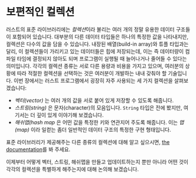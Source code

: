# 보편적인 컬렉션

러스트의 표준 라이브러리에는 *컬렉션*이라 불리는 여러 개의 정말 유용한 데이터 구조들이 포함되어 있습니다.
대부분의 다른 데이터 타입들은 하나의 특정한 값을 나타내지만, 컬렉션은 다수의 값을 담을 수 있습니다.
내장된 배열(build-in array)와 튜플 타입과는 달리, 이 컬렉션들이 가리키고 있는 데이터들은 힙에
저장되는데, 이는 즉 데이터량이 컴파일 타임에 결정되지 않아도 되며 프로그램이 실행될 때 늘어나거나
줄어들 수 있다는 의미입니다. 각각의 컬렉션 종류는 서로 다른 용량과 비용을 가지고 있으며, 여러분의 상황에
따라 적절한 컬렉션을 선택하는 것은 여러분이 개발하는 내내 갖춰야 할 기술입니다. 이번 장에서는 러스트
프로그램에서 굉장히 자주 사용되는 세 가지 컬렉션을 살펴보겠습니다:

* *벡터(vector)* 는 여러 개의 값을 서로 붙어 있게 저장할 수 있도록 해줍니다.
* *스트링(string)* 은 문자(character)의 모음입니다. `String` 타입은 전에 봤지만, 여기서는
  더 깊이 있게 이야기해 보겠습니다.
* *해쉬맵(hash map* 은 어떤 값을 특정한 키와 연관지어 주도록 해줍니다. 이는 *맵(map)* 이라
 일컫는 좀더 일반적인 데이터 구조의 특정한 구현 형태입니다.

표준 라이브러리가 제공해주는 다른 종류의 컬렉션에 대해 알고 싶으시면,
[the documentation][collections]를 봐 주세요.

[collections]: ../../std/collections/index.html

이제부터 어떻게 벡터, 스트링, 해쉬맵을 만들고 업데이트하는지 뿐만 아니라 어떤 것이 각각의 컬렉션을
특별하게 해주는지에 대해 논의해 보겠습니다.
